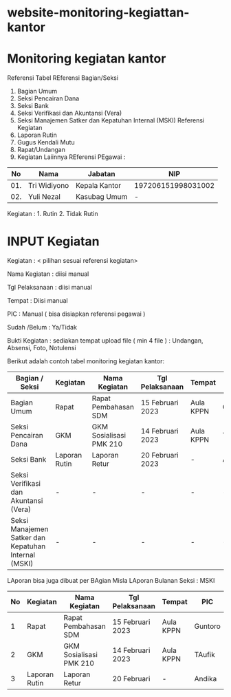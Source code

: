 # website-monitoring-kegiattan-kantor

# Monitoring kegiatan kantor

Referensi Tabel
REferensi Bagian/Seksi
01.	Bagian Umum
02.	Seksi Pencairan Dana
03.	Seksi Bank
04.	Seksi Verifikasi dan Akuntansi (Vera)
05.	Seksi Manajemen Satker dan Kepatuhan Internal (MSKI)
Referensi Kegiatan
01.	Laporan Rutin
02.	Gugus Kendali Mutu
03.	Rapat/Undangan
04.	Kegiatan Laiinnya
REferensi PEgawai :

| No  | Nama                      | Jabatan         | NIP                    |
|-----|---------------------------|-----------------|------------------------|
| 01. | Tri Widiyono              | Kepala Kantor   | 197206151998031002     |
| 02. | Yuli Nezal                | Kasubag Umum    | -                      |

	                         
	              
Kegiatan : 1. Rutin 2. Tidak Rutin

# INPUT Kegiatan

Kegiatan :  < pilihan sesuai referensi kegiatan>

Nama Kegiatan : diisi manual

Tgl Pelaksanaan : diisi manual

Tempat   	: Diisi manual

PIC 		: Manual  ( bisa disiapkan referensi pegawai )

Sudah /Belum   : Ya/Tidak

Bukti Kegiatan  :  sediakan tempat upload file   ( min 4 file ) : Undangan, Absensi,  Foto, Notulensi



Berikut adalah contoh tabel monitoring kegiatan kantor:

| Bagian / Seksi             | Kegiatan       | Nama Kegiatan          | Tgl Pelaksanaan | Tempat      | PIC     | Sudah/Belum | Realisasi Pelaksanaan | Bukti Kegiatan         |
|----------------------------|----------------|------------------------|----------------|-------------|---------|-------------|-----------------------|------------------------|
| Bagian Umum                | Rapat          | Rapat Pembahasan SDM    | 15 Februari 2023| Aula KPPN   | Guntoro | Belum       | Belum                 | Belum                  |
| Seksi Pencairan Dana       | GKM            | GKM Sosialisasi PMK 210 | 14 Februari 2023| Aula KPPN   | Taufik  | Sudah       | 15 Februari 2023       | Upload Bukti           |
| Seksi Bank                 | Laporan Rutin | Laporan Retur           | 20 Februari 2023| -           | Andika  | Sudah       | 18 Februari 2023       | Upload Laporan         |
| Seksi Verifikasi dan Akuntansi (Vera) | - | -                 | -              | -           | -       | -           | -                     | -                      |
| Seksi Manajemen Satker dan Kepatuhan Internal (MSKI) | - | - | -              | -           | -       | -           | -                     | -                      |

LAporan bisa juga dibuat per BAgian Misla
LAporan Bulanan
Seksi : MSKI

| No | Kegiatan | Nama Kegiatan | Tgl Pelaksanaan | Tempat | PIC | Sudah/Belum | Realisasi Pelaksanaan | Bukti Kegiatan |
|----|---------|--------------|----------------|--------|-----|-------------|----------------------|----------------|
| 1  | Rapat   | Rapat Pembahasan SDM | 15 Februari 2023 | Aula KPPN | Guntoro | Belum | Belum | Belum |
| 2  | GKM     | GKM Sosialisasi PMK 210 | 14 Februari 2023 | Aula KPPN | TAufik | Sudah | 15 Feb 2023 | Upload Bukti |
| 3  | Laporan Rutin | Laporan Retur | 20 Februari | - | Andika | Sudah | 18 Februari | Upload LAp |

